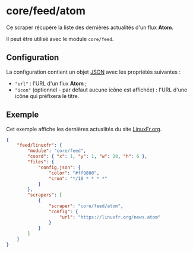 # core/feed/atom

Ce scraper récupère la liste des dernières actualités d'un flux **Atom**.

Il peut être utilisé avec le module `core/feed`.

## Configuration

La configuration contient un objet
[JSON](https://www.json.org/json-fr.html "JavaScript Object Notation") avec les
propriétés suivantes :

- `"url"` : l'URL d'un flux **Atom** ;
- `"icon"` (optionnel - par défaut aucune icône est affichée) : l'URL d'une
  icône qui préfixera le titre.

## Exemple

Cet exemple affiche les dernières actualités du site
[LinuxFr.org](https://linuxfr.org/).

```JSON
{
    "feed/linuxfr": {
        "module": "core/feed",
        "coord": { "x": 1, "y": 1, "w": 28, "h": 6 },
        "files": {
            "config.json": {
                "color": "#ff9800",
                "cron": "*/10 * * * *"
            }
        },
        "scrapers": [
            {
                "scraper": "core/feed/atom",
                "config": {
                    "url": "https://linuxfr.org/news.atom"
                }
            }
        ]
    }
}
```
